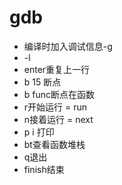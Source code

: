 # gdb
- 编译时加入调试信息-g
- -l
- enter重复上一行
- b 15 断点
- b func断点在函数
- r开始运行 = run
- n接着运行 = next
- p i 打印
- bt查看函数堆栈
- q退出
- finish结束